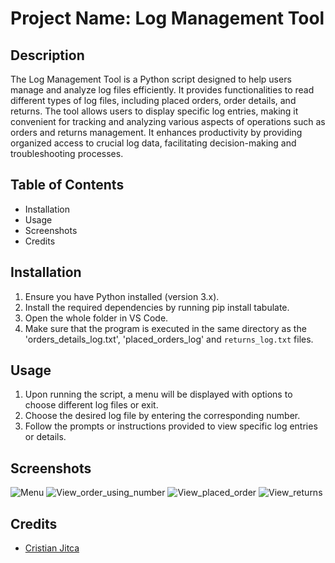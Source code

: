 # Project Name: Log Management Tool

## Description

The Log Management Tool is a Python script designed to help users manage and analyze log files efficiently. It provides functionalities to read different types of log files, including placed orders, order details, and returns. The tool allows users to display specific log entries, making it convenient for tracking and analyzing various aspects of operations such as orders and returns management. It enhances productivity by providing organized access to crucial log data, facilitating decision-making and troubleshooting processes.

## Table of Contents

- Installation
- Usage
- Screenshots
- Credits

## Installation

1. Ensure you have Python installed (version 3.x).
2. Install the required dependencies by running pip install tabulate.
3. Open the whole folder in VS Code.
4. Make sure that the program is executed in the same directory as the 'orders_details_log.txt', 'placed_orders_log' and `returns_log.txt` files.

## Usage

1. Upon running the script, a menu will be displayed with options to choose different log files or exit.
2. Choose the desired log file by entering the corresponding number.
3. Follow the prompts or instructions provided to view specific log entries or details.

## Screenshots

![Menu](https://github.com/CristianJitca/finalCapstone/assets/151676000/184aea67-abfe-4a1f-af30-fe08f06fb539)
![View_order_using_number](https://github.com/CristianJitca/finalCapstone/assets/151676000/29cd27fa-cd18-4625-9454-1e49003ba7cf)
![View_placed_order](https://github.com/CristianJitca/finalCapstone/assets/151676000/c7c11bc0-baf2-489d-bbb0-5ed205e092dc)
![View_returns](https://github.com/CristianJitca/finalCapstone/assets/151676000/23c9f258-ebc1-4313-8305-613e45fc9bdd)


## Credits

- [Cristian Jitca ](https://github.com/CristianJitca)
